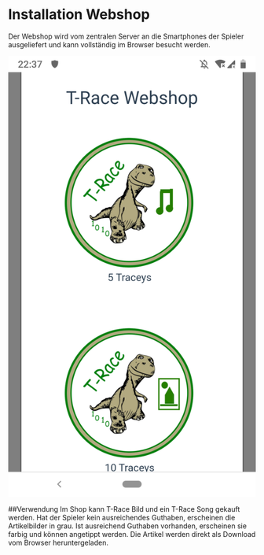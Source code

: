 # Installation Webshop
Der Webshop wird vom zentralen Server an die Smartphones der Spieler ausgeliefert und kann vollständig im Browser besucht werden.

![T-Race Webshop](screenshots/Webshop.png?raw=true "T-Race Webshop")

##Verwendung
Im Shop kann T-Race Bild und ein T-Race Song gekauft werden. Hat der Spieler kein ausreichendes Guthaben, erscheinen die Artikelbilder
in grau. Ist ausreichend Guthaben vorhanden, erscheinen sie farbig und können angetippt werden.
Die Artikel werden direkt als Download vom Browser heruntergeladen.



